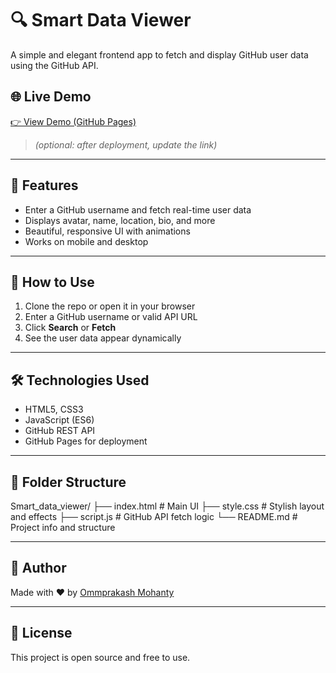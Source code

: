 # 🔍 Smart Data Viewer

A simple and elegant frontend app to fetch and display GitHub user data using the GitHub API.


## 🌐 Live Demo

[👉 View Demo (GitHub Pages)](https://ommprakashmohanty01.github.io/Smart_data_viewer)

> _(optional: after deployment, update the link)_

---

## 🚀 Features

- Enter a GitHub username and fetch real-time user data
- Displays avatar, name, location, bio, and more
- Beautiful, responsive UI with animations
- Works on mobile and desktop

---

## 🚀 How to Use

1. Clone the repo or open it in your browser
2. Enter a GitHub username or valid API URL
3. Click **Search** or **Fetch**
4. See the user data appear dynamically

---

## 🛠 Technologies Used

- HTML5, CSS3
- JavaScript (ES6)
- GitHub REST API
- GitHub Pages for deployment


---

## 📁 Folder Structure

Smart_data_viewer/
├── index.html # Main UI
├── style.css # Stylish layout and effects
├── script.js # GitHub API fetch logic
└── README.md # Project info and structure

---

## 🙌 Author

Made with ❤️ by [Ommprakash Mohanty](https://github.com/OmmprakashMohanty01)

---

## 📄 License

This project is open source and free to use.

